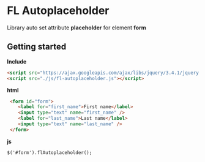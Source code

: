 FL Autoplaceholder
====================================

Library auto set attribute **placeholder** for element **form**

Getting started
----------
**Include**
```html
<script src="https://ajax.googleapis.com/ajax/libs/jquery/3.4.1/jquery.min.js"></script>
<script src="./js/fl-autoplaceholder.js"></script>
```
**html**
```html
 <form id="form">
    <label for="first_name">First name</label>
    <input type="text" name="first_name" />
    <label for="last_name">Last name</label>
    <input type="text" name="last_name" />
 </form>
```
**js**
```html
$('#form').flAutoplaceholder();
```
